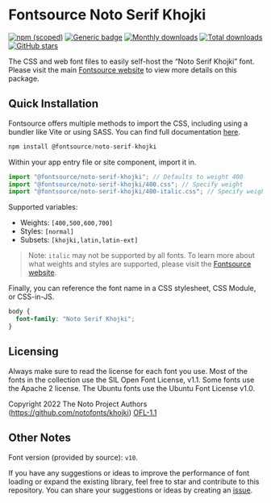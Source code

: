 # Fontsource Noto Serif Khojki

[![npm (scoped)](https://img.shields.io/npm/v/@fontsource/noto-serif-khojki?color=brightgreen)](https://www.npmjs.com/package/@fontsource/noto-serif-khojki) [![Generic badge](https://img.shields.io/badge/fontsource-passing-brightgreen)](https://github.com/fontsource/fontsource) [![Monthly downloads](https://badgen.net/npm/dm/@fontsource/noto-serif-khojki)](https://github.com/fontsource/fontsource) [![Total downloads](https://badgen.net/npm/dt/@fontsource/noto-serif-khojki)](https://github.com/fontsource/fontsource) [![GitHub stars](https://img.shields.io/github/stars/fontsource/fontsource.svg?style=social&label=Star)](https://github.com/fontsource/fontsource/stargazers)

The CSS and web font files to easily self-host the “Noto Serif Khojki” font. Please visit the main [Fontsource website](https://fontsource.org/fonts/noto-serif-khojki) to view more details on this package.

## Quick Installation

Fontsource offers multiple methods to import the CSS, including using a bundler like Vite or using SASS. You can find full documentation [here](https://fontsource.org/docs/getting-started/introduction).

```javascript
npm install @fontsource/noto-serif-khojki
```

Within your app entry file or site component, import it in.

```javascript
import "@fontsource/noto-serif-khojki"; // Defaults to weight 400
import "@fontsource/noto-serif-khojki/400.css"; // Specify weight
import "@fontsource/noto-serif-khojki/400-italic.css"; // Specify weight and style
```

Supported variables:
- Weights: `[400,500,600,700]`
- Styles: `[normal]`
- Subsets: `[khojki,latin,latin-ext]`

> Note: `italic` may not be supported by all fonts. To learn more about what weights and styles are supported, please visit the [Fontsource website](https://fontsource.org/fonts/noto-serif-khojki).

Finally, you can reference the font name in a CSS stylesheet, CSS Module, or CSS-in-JS.

```css
body {
  font-family: "Noto Serif Khojki";
}
```

## Licensing
Always make sure to read the license for each font you use. Most of the fonts in the collection use the SIL Open Font License, v1.1. Some fonts use the Apache 2 license. The Ubuntu fonts use the Ubuntu Font License v1.0.

Copyright 2022 The Noto Project Authors (https://github.com/notofonts/khojki)
[OFL-1.1](http://scripts.sil.org/OFL)

## Other Notes
Font version (provided by source): `v10`.

If you have any suggestions or ideas to improve the performance of font loading or expand the existing library, feel free to star and contribute to this repository. You can share your suggestions or ideas by creating an [issue](https://github.com/fontsource/fontsource/issues).